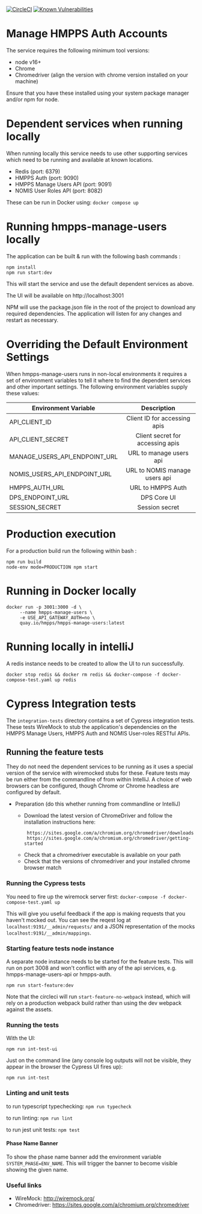 [![CircleCI](https://circleci.com/gh/ministryofjustice/hmpps-manage-users/tree/main.svg?style=svg)](https://circleci.com/gh/ministryofjustice/hmpps-manage-users)
[![Known Vulnerabilities](https://snyk.io/test/github/ministryofjustice/hmpps-manage-users/badge.svg)](https://snyk.io/test/github/ministryofjustice/hmpps-manage-users)

# Manage HMPPS Auth Accounts

The service requires the following minimum tool versions:

- node v16+ 
- Chrome 
- Chromedriver (align the version with chrome version installed on your machine)

Ensure that you have these installed using your system package manager and/or npm for node. 

# Dependent services when running locally

When running locally this service needs to use other supporting services which
need to be running and available at known locations.

- Redis (port: 6379)
- HMPPS Auth (port: 9090)
- HMPPS Manage Users API (port: 9091)
- NOMIS User Roles API (port: 8082)

These can be run in Docker using: `docker compose up`

# Running hmpps-manage-users locally

The application can be built & run with the following bash commands : 

```
npm install
npm run start:dev
```

This will start the service and use the default dependent services as above.

The UI will be available on http://localhost:3001

NPM will use the package.json file in the root of the project to download any required dependencies.
The application will listen for any changes and restart as necessary.

# Overriding the Default Environment Settings

When hmpps-manage-users runs in non-local environments it requires a set of environment variables to 
tell it where to find the dependent services and other important settings.
The following environment variables supply these values:


| Environment Variable          |           Description            |
|-------------------------------|:--------------------------------:|
| API_CLIENT_ID                 |   Client ID for accessing apis   |
| API_CLIENT_SECRET             | Client secret for accessing apis |
| MANAGE_USERS_API_ENDPOINT_URL |     URL to manage users api      |
| NOMIS_USERS_API_ENDPOINT_URL  |  URL to NOMIS manage users api   |
| HMPPS_AUTH_URL                |        URL to HMPPS Auth         |
| DPS_ENDPOINT_URL              |           DPS Core UI            |
| SESSION_SECRET                |          Session secret          | 


# Production execution

For a production build run the following within bash :

```
npm run build
node-env mode=PRODUCTION npm start
```

# Running in Docker locally

```
docker run -p 3001:3000 -d \
     --name hmpps-manage-users \
     -e USE_API_GATEWAY_AUTH=no \
     quay.io/hmpps/hmpps-manage-users:latest
```

# Running locally in intelliJ
A redis instance needs to be created to allow the UI to run successfully.
```
docker stop redis && docker rm redis && docker-compose -f docker-compose-test.yaml up redis
```

# Cypress Integration tests

The `integration-tests` directory contains a set of Cypress integration tests.
These tests WireMock to stub the application's dependencies on the HMPPS Manage Users, HMPPS Auth and NOMIS User-roles RESTful APIs.

## Running the feature tests

They do not need the dependent services to be running as it uses a special version of the service with wiremocked stubs for these.
Feature tests may be run either from the commandline of from within IntelliJ.
A choice of web browsers can be configured, though Chrome or Chrome headless are configured by default.

* Preparation (do this whether running from commandline or IntelliJ)

   - Download the latest version of ChromeDriver and follow the installation instructions here:
     ```
      https://sites.google.com/a/chromium.org/chromedriver/downloads
      https://sites.google.com/a/chromium.org/chromedriver/getting-started
     ```
   - Check that a chromedriver executable is available on your path
   - Check that the versions of chromedriver and your installed chrome browser match 

### Running the Cypress tests

You need to fire up the wiremock server first:
```docker-compose -f docker-compose-test.yaml up```

This will give you useful feedback if the app is making requests that you haven't mocked out. You can see
the reqest log at `localhost:9191/__admin/requests/` and a JSON representation of the mocks `localhost:9191/__admin/mappings`.

### Starting feature tests node instance

A separate node instance needs to be started for the feature tests. This will run on port 3008 and won't conflict
with any of the api services, e.g. hmpps-manage-users-api or hmpps-auth.

```npm run start-feature:dev```

Note that the circleci will run `start-feature-no-webpack` instead, which will rely on a production webpack build
rather than using the dev webpack against the assets.

### Running the tests

With the UI:
```
npm run int-test-ui
```

Just on the command line (any console log outputs will not be visible, they appear in the browser the Cypress UI fires up):
```
npm run int-test
```

### Linting and unit tests

to run typescript typechecking:
```npm run typecheck```

to run linting:
```npm run lint```

to run jest unit tests:
```npm test```

#### Phase Name Banner
To show the phase name banner add the environment variable ``` SYSTEM_PHASE=ENV_NAME ```.
This will trigger the banner to become visible showing the given name.

### Useful links

- WireMock: http://wiremock.org/
- Chromedriver: https://sites.google.com/a/chromium.org/chromedriver


